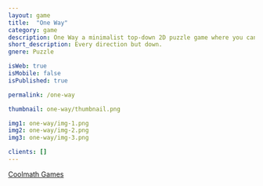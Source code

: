 ```yaml
---
layout: game
title:  "One Way"
category: game
description: One Way a minimalist top-down 2D puzzle game where you can move every direction but down. Navigate through obstacles and evade enemies as you solve tricky puzzles to progress through each level. Put your problem-solving skills to the test in this unique and tricky game!
short_description: Every direction but down.
gnere: Puzzle

isWeb: true
isMobile: false
isPublished: true

permalink: /one-way

thumbnail: one-way/thumbnail.png

img1: one-way/img-1.png
img2: one-way/img-2.png
img3: one-way/img-3.png

clients: []
---
```


<a href="https://www.coolmathgames.com/0-one-way" class="button-normal" target="_BLANK">Coolmath Games</a>

